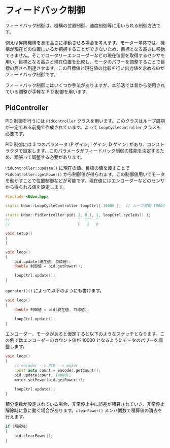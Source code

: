 # フィードバック制御

フィードバック制御は、機構の位置制御、速度制御等に用いられる制御方法です。

例えば昇降機構をある高さに移動させる場合を考えます。モーター単体では、機構が現在どの位置にいるか把握することができないため、目標となる高さに移動できません。そこでロータリーエンコーダーなどの現在位置を取得するセンサを用い、目標となる高さと現在位置を比較し、モータのパワーを調整することで目標の高さへ到達させます。この目標値と現在値の比較を行い出力値を求めるのがフィードバック制御です。

フィードバック制御にはいくつか手法がありますが、本部活では昔から使用されている調整が手軽な PID 制御を用います。

## PidController

PID 制御を行うには `PidController` クラスを用います。このクラスはループ周期が一定である前提で作成されています。よって `LoopCycleController` クラスも必要です。

PID 制御には 3 つのパラメータ (P ゲイン, I ゲイン, D ゲイン) があり、コンストラクタで設定します。このパラメータがフィードバック制御の性能を決定するため、頑張って調整する必要があります。

`PidController::update()` に現在の値、目標の値を渡すことで `PidController::getPower()` から制御値が得られます。この制御値用いてモータを動かすことで位置制御などが可能です。現在値にはエンコーダーなどのセンサから得られる値を設定します。

```cpp
#include <Udon.hpp>

static Udon::LoopCycleController loopCtrl{ 10000 };  // ループ周期 10000マイクロ秒

static Udon::PidController pid{ 2, 0.1, 1, loopCtrl.cycleUs() };
//                              ^  ^^^  ^
//                              P   I   D

void setup()
{
}

void loop()
{
    pid.update(現在値, 目標値);
    double 制御値 = pid.getPower();

    loopCtrl.update();
}
```

`operator()()` によって以下のようにも書けます。

```cpp
void loop()
{
    double 制御値 = pid(現在値, 目標値);

    loopCtrl.update();
}
```

エンコーダー、モータがあると仮定すると以下のようなスケッチとなります。この例ではエンコーダーのカウント値が 10000 となるようにモータのパワーを調整します。

```cpp
void loop()
{
    // encoder --> PID --> motor
    const auto count = encoder.getCount();
    pid.update(count, 10000);
    motor.setPower(pid.getPower());

    loopCtrl.update();
}
```

積分定数が設定されている場合、非常停止中に誤差が積算されていき、非常停止解除時に急に動く場合があります。`clearPower()` メンバ関数で積算値の消去を行えます。

```cpp
if (解除後)
{
    pid.clearPower();
}
```
